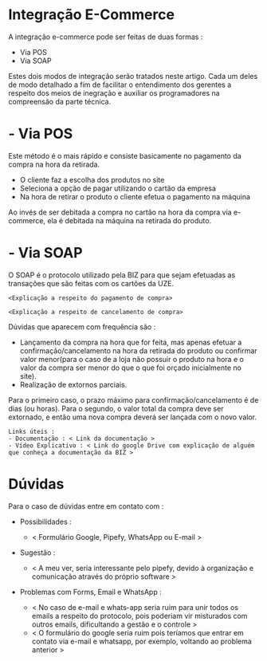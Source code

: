 # Integração E-Commerce

A integração e-commerce pode ser feitas de duas formas : 

- Via POS
- Via SOAP 

Estes dois modos de integração serão tratados neste artigo. Cada um deles de modo detalhado a fim de facilitar o entendimento dos gerentes a respeito dos meios de inegração e auxiliar os programadores na compreensão da parte técnica.

# - Via POS

Este método é o mais rápido e consiste basicamente no pagamento da compra na hora da retirada.

- O cliente faz a escolha dos produtos no site
- Seleciona a opção de pagar utilizando o cartão da empresa
- Na hora de retirar o produto o cliente efetua o pagamento na máquina

Ao invés de ser debitada a compra no cartão na hora da compra via e-commerce, ela é debitada na máquina na retirada do produto.

# - Via SOAP

O SOAP é o protocolo utilizado pela BIZ para que sejam efetuadas as transações que são feitas com os cartões da UZE.
```
<Explicação a respeito do pagamento de compra>

<Explicação a respeito de cancelamento de compra>
```
Dúvidas que aparecem com frequência são : 

- Lançamento da compra na hora que for feita, mas apenas efetuar a confirmação/cancelamento na hora da retirada do produto ou confirmar valor menor(para o caso de a loja não possuir o produto na hora e o valor da compra ser menor do que o que foi orçado inicialmente no site).
- Realização de extornos parciais.

Para o primeiro caso, o prazo máximo para confirmação/cancelamento é de <X> dias (ou <X> horas).
Para o segundo, o valor total da compra deve ser extornado, e então uma nova compra deverá ser lançada com o novo valor. 
```
Links úteis : 
- Documentação : < Link da documentação >
- Vídeo Explicativo : < Link do google Drive com explicação de alguém que conheça a documentação da BIZ >
```

# Dúvidas

Para o caso de dúvidas entre em contato com : 
- Possibilidades : 
    - < Formulário Google, Pipefy, WhatsApp ou E-mail >

- Sugestão : 
    - < A meu ver, seria interessante pelo pipefy, devido à organização e comunicação através do próprio software >

- Problemas com Forms, Email e WhatsApp : 
    - < No caso de e-mail e whats-app seria ruim para unir todos os emails a respeito do protocolo, pois poderiam vir misturados com outros emails, dificultando a gestão e o controle >
    - < O formulário do google seria ruim pois teríamos que entrar em contato via e-mail e whatsapp, por exemplo, voltando ao problema anterior >

